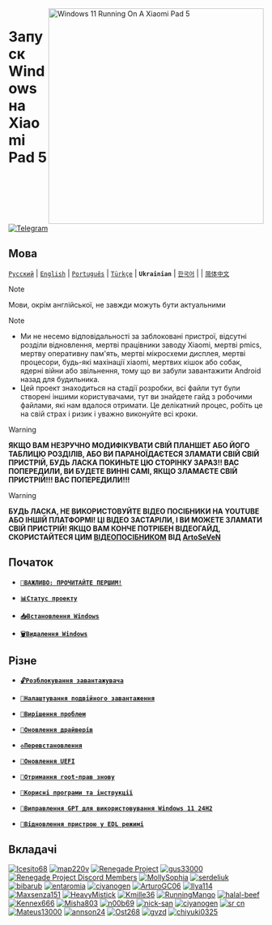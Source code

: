 <img align="right" src="https://raw.githubusercontent.com/erdilS/Port-Windows-11-Xiaomi-Pad-5/main/nabu.png" width="425" alt="Windows 11 Running On A Xiaomi Pad 5">

# Запуск Windows на Xiaomi Pad 5
[![Telegram](https://img.shields.io/badge/Chat-Telegram-brightgreen.svg?logo=telegram&style=flat-square)](https://t.me/nabuwoa)

## Мова
[```Русский```](/guide/Russian/README-RU.md) | [```English```](/README.md) | [```Português```](/guide/Portuguese/README-PT.md) | [```Türkçe```](/guide/Turkish/README-tr.md) | **```Ukrainian```** | [```한국어```](/guide/Korean/README-KO.md) |  | [```简体中文```](/guide/Simplified%20Chinese/README-CN.md)

> [!NOTE]
> Мови, окрім англійської, не завжди можуть бути актуальними 

> [!Note]
> - Ми не несемо відповідальності за заблоковані пристрої, відсутні розділи відновлення, мертві працівники заводу Xiaomi, мертві pmics, мертву оперативну пам'ять, мертві мікросхеми дисплея, мертві процесори, будь-які махінації xiaomi, мертвих кішок або собак, ядерні війни або звільнення, тому що ви забули завантажити Android назад для будильника.
> - Цей проект знаходиться на стадії розробки, всі файли тут були створені іншими користувачами, тут ви знайдете гайд з робочими файлами, які нам вдалося отримати. Це делікатний процес, робіть це на свій страх і ризик і уважно виконуйте всі кроки.

> [!Warning]
> **ЯКЩО ВАМ НЕЗРУЧНО МОДИФІКУВАТИ СВІЙ ПЛАНШЕТ АБО ЙОГО ТАБЛИЦЮ РОЗДІЛІВ, АБО ВИ ПАРАНОЇДАЄТЕСЯ ЗЛАМАТИ СВІЙ СВІЙ ПРИСТРІЙ, БУДЬ ЛАСКА ПОКИНЬТЕ ЦЮ СТОРІНКУ ЗАРАЗ!! ВАС ПОПЕРЕДИЛИ, ВИ БУДЕТЕ ВИННІ САМІ, ЯКЩО ЗЛАМАЄТЕ СВІЙ ПРИСТРІЙ!!! ВАС ПОПЕРЕДИЛИ!!!**

> [!WARNING]
> **БУДЬ ЛАСКА, НЕ ВИКОРИСТОВУЙТЕ ВІДЕО ПОСІБНИКИ НА YOUTUBE АБО ІНШІЙ ПЛАТФОРМІ! ЦІ ВІДЕО ЗАСТАРІЛИ, І ВИ МОЖЕТЕ ЗЛАМАТИ СВІЙ ПРИСТРІЙ! ЯКЩО ВАМ КОНЧЕ ПОТРІБЕН ВІДЕОГАЙД, СКОРИСТАЙТЕСЯ ЦИМ [ВІДЕОПОСІБНИКОМ](https://youtu.be/BbgTbTGbXYg) ВІД [ArtoSeVeN](https://www.youtube.com/channel/UCYjwfxlYlJ7Nnzv01oszQvA)**

## Початок
- [**`📖ВАЖЛИВО: ПРОЧИТАЙТЕ ПЕРШИМ!`**](important.md)

- [**`📊Статус проекту`**](status.md)

- [**`📥Встановлення Windows`**](selection-uk.md)
    
- [**`🗑️Видалення Windows`**](uninstall-uk.md)

## Різне
- [**`🔓Розблокування завантажувача`**](unlock-bootloader-uk.md)

- [**`🔀Налаштування подвійного завантаження`**](dualboot-uk.md)
  
- [**`🔧Вирішення проблем`**](troubleshooting-uk.md)
  
- [**`🔄Оновлення драйверів`**](update-uk.md)
  
- [**`♻️Перевстановлення`**](reinstall-uk.md)
  
- [**`🔄Оновлення UEFI`**](UEFI-updating-uk.md)

- [**`📱Отримання root-прав знову`**](re-root-uk.md)
  
- [**`📂Корисні програми та інструкції`**](/guide/Ukrainian/Additional-materials-uk.md)

- [**`🔧Виправлення GPT для використовування Windows 11 24H2`**](/guide/Ukrainian/fixgpt.md)

- [**`🧱Відновлення пристрою у EDL режимі`**](/guide/Ukrainian/edl.md)

## Вкладачі
[<img alt="Icesito68" src="https://images.weserv.nl/?url=https://avatars.githubusercontent.com/u/113939920?v=4&w=45&fit=cover&mask=circle&maxage=7d" />](https://github.com/Icesito68)
[<img alt="map220v" src="https://images.weserv.nl/?url=https://avatars.githubusercontent.com/u/14368485?v=4&w=45&fit=cover&mask=circle&maxage=7d" />](https://github.com/map220v)
[<img alt="Renegade Project" src="https://images.weserv.nl/?url=https://avatars.githubusercontent.com/u/63859504?s=200&v=4&w=45&fit=cover&mask=circle&maxage=7d" />](https://github.com/edk2-porting)
[<img alt="gus33000" src="https://images.weserv.nl/?url=https://avatars.githubusercontent.com/u/3755345?v=4&w=45&fit=cover&mask=circle&maxage=7d" />](https://github.com/gus33000)
[<img alt="Renegade Project Discord Members" src="https://images.weserv.nl/?url=https://cdn.discordapp.com/icons/736563593058713690/68f67bfddf4390b11effc99917b16338.webp?size=256&w=45&fit=cover&mask=circle&maxage=7d" />](https://discord.gg/XXBWfag)
[<img alt="MollySophia" src="https://images.weserv.nl/?url=https://avatars.githubusercontent.com/u/20746884?v=4&w=45&fit=cover&mask=circle&maxage=7d" />](https://github.com/MollySophia)
[<img alt="serdeliuk" src="https://images.weserv.nl/?url=https://avatars.githubusercontent.com/u/38280618?v=4&w=45&fit=cover&mask=circle&maxage=7d" />](https://github.com/serdeliuk)
[<img alt="bibarub" src="https://images.weserv.nl/?url=https://avatars.githubusercontent.com/u/73599925?v=4&w=45&fit=cover&mask=circle&maxage=7d" />](https://github.com/bibarub)
[<img alt="entaromia" src="https://images.weserv.nl/?url=https://avatars.githubusercontent.com/u/30384045?v=4&w=45&fit=cover&mask=circle&maxage=7d" />](https://github.com/entaromia)
[<img alt="ciyanogen" src="https://images.weserv.nl/?url=https://avatars.githubusercontent.com/u/29534488?v=4&w=45&fit=cover&mask=circle&maxage=7d" />](https://github.com/ciyanogen)
[<img alt="ArturoGC06" src="https://images.weserv.nl/?url=https://avatars.githubusercontent.com/u/76574534?v=4&w=45&fit=cover&mask=circle&maxage=7d" />](https://github.com/ArturoGC06)
[<img alt="Ilya114" src="https://images.weserv.nl/?url=https://avatars.githubusercontent.com/u/93242944?v=4&w=45&fit=cover&mask=circle&maxage=7d" />](https://github.com/Ilya114)
[<img alt="Maxsenza151" src="https://images.weserv.nl/?url=https://avatars.githubusercontent.com/u/93602290?v=4&w=45&fit=cover&mask=circle&maxage=7d" />](https://github.com/Maxsenza151)
[<img alt="HeavyMistick" src="https://images.weserv.nl/?url=https://avatars.githubusercontent.com/u/94836779?v=4&w=45&fit=cover&mask=circle&maxage=7d" />](https://github.com/HeavyMistick)
[<img alt="Kmille36" src="https://images.weserv.nl/?url=https://avatars.githubusercontent.com/u/58414694?v=4&w=45&fit=cover&mask=circle&maxage=7d" />](https://github.com/Kmille36)
[<img alt="RunningMango" src="https://images.weserv.nl/?url=https://avatars.githubusercontent.com/u/36758157?v=4&w=45&fit=cover&mask=circle&maxage=7d" />](https://github.com/RunningMango)
[<img alt="halal-beef" src="https://images.weserv.nl/?url=https://avatars.githubusercontent.com/u/78730004?v=4&w=45&fit=cover&mask=circle&maxage=7d" />](https://github.com/halal-beef)
[<img alt="Kennex666" src="https://images.weserv.nl/?url=https://avatars.githubusercontent.com/u/55269418?v=4&w=45&fit=cover&mask=circle&maxage=7d" />](https://github.com/kennex666)
[<img alt="Misha803" src="https://images.weserv.nl/?url=https://avatars.githubusercontent.com/u/118528504?v=4&w=45&fit=cover&mask=circle&maxage=7d" />](https://github.com/Misha803)
[<img alt="n00b69" src="https://images.weserv.nl/?url=https://avatars.githubusercontent.com/u/83274506?v=4&w=45&fit=cover&mask=circle&maxage=7d" />](https://github.com/n00b69)
[<img alt="nick-san" src="https://images.weserv.nl/?url=https://avatars.githubusercontent.com/u/45539267?v=4&w=45&fit=cover&mask=circle&maxage=7d" />](https://github.com/nick-san)
[<img alt="ciyanogen" src="https://images.weserv.nl/?url=https://avatars.githubusercontent.com/u/84897942?v=4&w=45&fit=cover&mask=circle&maxage=7d" />](https://github.com/ciyanogen)
[<img alt="sr cn" src="https://images.weserv.nl/?url=https://avatars.githubusercontent.com/u/161332426?v=4&w=45&fit=cover&mask=circle&maxage=7d" />](https://github.com/srxcm)
[<img alt="Mateus13000" src="https://images.weserv.nl/?url=https://avatars.githubusercontent.com/u/38146322?v=4&w=45&fit=cover&mask=circle&maxage=7d" />](https://github.com/Mateus13000)
[<img alt="annson24" src="https://images.weserv.nl/?url=https://avatars.githubusercontent.com/u/8401837?v=4&w=45&fit=cover&mask=circle&maxage=7d" />](https://github.com/annson24)
[<img alt="Ost268" src="https://images.weserv.nl/?url=https://avatars.githubusercontent.com/u/99175924?s=96&v=4&w=45&fit=cover&mask=circle&maxage=7d" />](https://github.com/galaxysollector)
[<img alt="gvzd" src="https://i.ibb.co/VxsvNZ6/Ellipse-1.png" />](https://https://github.com/gvzd)
[<img alt="chiyuki0325" src="https://images.weserv.nl/?url=https://avatars.githubusercontent.com/u/73830635?s=96&v=4&w=45&fit=cover&mask=circle&maxage=7d" />](https://github.com/chiyuki0325)














